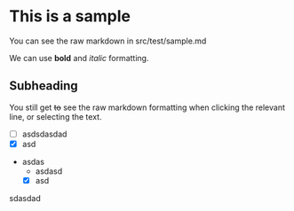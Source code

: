 # This is a sample

You can see the raw markdown in src/test/sample.md

We can use **bold** and *italic* formatting.

## Subheading

You still get ~~to~~ see the raw markdown formatting when clicking the relevant line, or selecting the text.

- [ ] asdsdasdad
- [x] asd

- asdas
    - asdasd
    - [x] asd

sdasdad